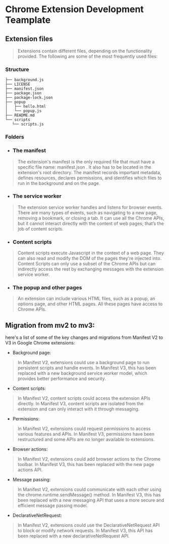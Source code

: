 # Chrome Extension Development Teamplate



## Extension files
> Extensions contain different files, depending on the functionality provided. The following are some of the most frequently used files:

### Structure

 ```
├── background.js
├── LICENSE
├── manifest.json
├── package.json
├── package-lock.json
├── popup
│   ├── hello.html
│   └── popup.js
├── README.md
└── scripts
    └── scripts.js
```


### Folders
- ### The manifest
> The extension's manifest is the only required file that must have a specific file name: manifest.json . It also has to be located in the extension's root directory. The manifest records important metadata, defines resources, declares permissions, and identifies which files to run in the background and on the page.
- ### The service worker
> The extension service worker handles and listens for browser events. There are many types of events, such as navigating to a new page, removing a bookmark, or closing a tab. It can use all the Chrome APIs, but it cannot interact directly with the content of web pages; that’s the job of content scripts.
- ### Content scripts
> Content scripts execute Javascript in the context of a web page. They can also read and modify the DOM of the pages they're injected into. Content Scripts can only use a subset of the Chrome APIs but can indirectly access the rest by exchanging messages with the extension service worker.
- ### The popup and other pages
> An extension can include various HTML files, such as a popup, an options page, and other HTML pages. All these pages have access to Chrome APIs.

## Migration from mv2 to mv3:

here's a list of some of the key changes and migrations from Manifest V2 to V3 in Google Chrome extensions:

- Background page: 
> In Manifest V2, extensions could use a background page to run persistent scripts and handle events. In Manifest V3, this has been replaced with a new background service worker model, which provides better performance and security.

- Content scripts: 
> In Manifest V2, content scripts could access the extension APIs directly. In Manifest V3, content scripts are isolated from the extension and can only interact with it through messaging.

- Permissions: 
> In Manifest V2, extensions could request permissions to access various features and APIs. In Manifest V3, permissions have been restructured and some APIs are no longer available to extensions.

- Browser actions:
> In Manifest V2, extensions could add browser actions to the Chrome toolbar. In Manifest V3, this has been replaced with the new page actions API.

- Message passing: 
> In Manifest V2, extensions could communicate with each other using the chrome.runtime.sendMessage() method. In Manifest V3, this has been replaced with a new messaging API that uses a more secure and efficient message passing model.

- DeclarativeNetRequest: 
> In Manifest V2, extensions could use the DeclarativeNetRequest API to block or modify network requests. In Manifest V3, this API has been replaced with a new declarativeNetRequest API.
